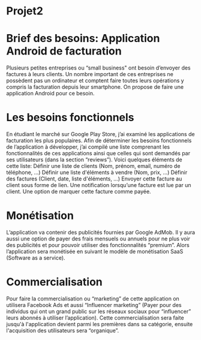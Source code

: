 # Projet2
# Brief des besoins: Application Android de facturation
Plusieurs petites entreprises ou “small business" ont besoin d’envoyer des factures à leurs clients. Un nombre important de ces entreprises ne possèdent pas un ordinateur et comptent faire toutes leurs opérations y compris la facturation depuis leur smartphone. On propose de faire une application Android pour ce besoin. 

# Les besoins fonctionnels

En étudiant le marché sur Google Play Store, j’ai examiné les applications de facturation les plus populaires. Afin de déterminer les besoins fonctionnels de l’application à développer, j’ai compilé une liste comprenant les fonctionnalités de ces applications ainsi que celles qui sont demandés par ses utilisateurs (dans la section “reviews”). Voici quelques éléments de cette liste:
Définir une liste de clients (Nom, prénom, email, numéro de téléphone, …)
Définir une liste d'éléments à vendre (Nom, prix, …) 
Définir des factures (Client, date, liste d'éléments, …)
Envoyer cette facture au client sous forme de lien.
Une notification lorsqu’une facture est lue par un client.
Une option de marquer cette facture comme payée.

# Monétisation

L’application va contenir des publicités fournies par Google AdMob. Il y aura aussi une option de payer des frais mensuels ou annuels pour ne plus voir des publicités et pour pouvoir utiliser des fonctionnalités “premium”. Alors l’application sera monétisée en suivant le modèle de monétisation SaaS (Software as a service).

# Commercialisation
Pour faire la commercialisation ou “marketing” de cette application on utilisera Facebook Ads et aussi “Influencer marketing” (Payer pour des individus qui ont un grand public sur les réseaux sociaux pour “influencer” leurs abonnés à utiliser l’application). Cette commercialisation sera faite jusqu'à l'application devient parmi les premières dans sa catégorie, ensuite l'acquisition des utilisateurs sera “organique”. 
